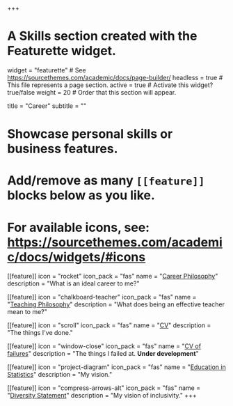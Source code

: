 +++
# A Skills section created with the Featurette widget.
widget = "featurette"  # See https://sourcethemes.com/academic/docs/page-builder/
headless = true  # This file represents a page section.
active = true  # Activate this widget? true/false
weight = 20  # Order that this section will appear.

title = "Career"
subtitle = ""

# Showcase personal skills or business features.
# 
# Add/remove as many `[[feature]]` blocks below as you like.
# 
# For available icons, see: https://sourcethemes.com/academic/docs/widgets/#icons

[[feature]]
  icon = "rocket"
  icon_pack = "fas"
  name = "[Career Philosophy](/career)"
  description = "What is an ideal career to me?"
  
[[feature]]
  icon = "chalkboard-teacher"
  icon_pack = "fas"
  name = "[Teaching Philosophy](/teaching)"
  description = "What does being an effective teacher mean to me?"  
  
[[feature]]
  icon = "scroll"
  icon_pack = "fas"
  name = "[CV](/cv)"
  description = "The things I've done."

[[feature]]
  icon = "window-close"
  icon_pack = "fas"
  name = "[CV of failures](/failures)"
  description = "The things I failed at. __Under development__"

[[feature]]
  icon = "project-diagram"
  icon_pack = "fas"
  name = "[Education in Statistics](/stats_education)"
  description = "My vision."

[[feature]]
  icon = "compress-arrows-alt"
  icon_pack = "fas"
  name = "[Diversity Statement](/diversity)"
  description = "My vision of inclusivity."
+++